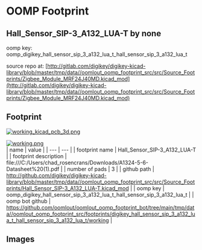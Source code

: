 # OOMP Footprint  
## Hall_Sensor_SIP-3_A132_LUA-T  by none  
  
oomp key: oomp_digikey_hall_sensor_sip_3_a132_lua_t_hall_sensor_sip_3_a132_lua_t  
  
source repo at: [http://gitlab.com/digikey/digikey-kicad-library/blob/master/tmp/data//oomlout_oomp_footprint_src/src/Source_Footprints/Zigbee_Module_MRF24J40MD.kicad_mod](http://gitlab.com/digikey/digikey-kicad-library/blob/master/tmp/data//oomlout_oomp_footprint_src/src/Source_Footprints/Zigbee_Module_MRF24J40MD.kicad_mod)  
## Footprint  
  
[![working_kicad_pcb_3d.png](working_kicad_pcb_3d_600.png)](working_kicad_pcb_3d.png)  
  
[![working.png](working_600.png)](working.png)  
| name | value | 
| --- | --- | 
| footprint name | Hall_Sensor_SIP-3_A132_LUA-T | 
| footprint description | file:///C:/Users/chad_rosencrans/Downloads/A1324-5-6-Datasheet%20(1).pdf | 
| number of pads | 3 | 
| github path | http://github.com/digikey/digikey-kicad-library/blob/master/tmp/data//oomlout_oomp_footprint_src/src/Source_Footprints/Hall_Sensor_SIP-3_A132_LUA-T.kicad_mod | 
| oomp key | oomp_digikey_hall_sensor_sip_3_a132_lua_t_hall_sensor_sip_3_a132_lua_t | 
| oomp bot github | https://github.com/oomlout/oomlout_oomp_footprint_bot/tree/main/tmp/data//oomlout_oomp_footprint_src/footprints/digikey_hall_sensor_sip_3_a132_lua_t_hall_sensor_sip_3_a132_lua_t/working | 
## Images  
